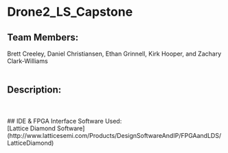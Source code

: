 # Drone2_LS_Capstone
## Team Members: 
  Brett Creeley, Daniel Christiansen, Ethan Grinnell, Kirk Hooper, and Zachary Clark-Williams<br>
  <br>
## Description:<br>
  <br>
  <br>
## IDE & FPGA Interface Software Used: <br>
  [Lattice Diamond Software](http://www.latticesemi.com/Products/DesignSoftwareAndIP/FPGAandLDS/LatticeDiamond)<br>
  <br>
